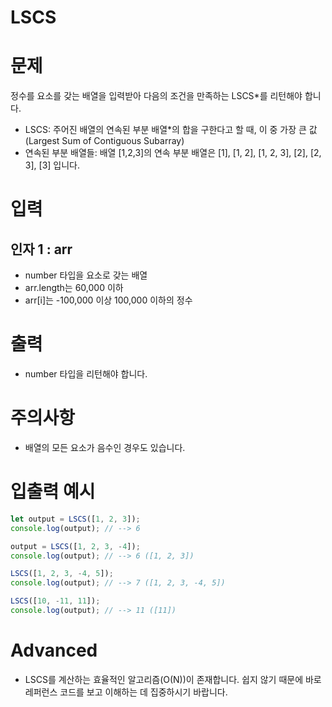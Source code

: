 LSCS
===

# 문제
정수를 요소를 갖는 배열을 입력받아 다음의 조건을 만족하는 LSCS*를 리턴해야 합니다.
* LSCS: 주어진 배열의 연속된 부분 배열*의 합을 구한다고 할 때, 이 중 가장 큰 값(Largest Sum of Contiguous Subarray)
* 연속된 부분 배열들: 배열 [1,2,3]의 연속 부분 배열은 [1], [1, 2], [1, 2, 3], [2], [2, 3], [3] 입니다.

# 입력
## 인자 1 : arr
* number 타입을 요소로 갖는 배열
* arr.length는 60,000 이하
* arr[i]는 -100,000 이상 100,000 이하의 정수

# 출력
* number 타입을 리턴해야 합니다.

# 주의사항
* 배열의 모든 요소가 음수인 경우도 있습니다.

# 입출력 예시
```js
let output = LSCS([1, 2, 3]);
console.log(output); // --> 6

output = LSCS([1, 2, 3, -4]);
console.log(output); // --> 6 ([1, 2, 3])

LSCS([1, 2, 3, -4, 5]);
console.log(output); // --> 7 ([1, 2, 3, -4, 5])

LSCS([10, -11, 11]);
console.log(output); // --> 11 ([11])
```

# Advanced
* LSCS를 계산하는 효율적인 알고리즘(O(N))이 존재합니다. 쉽지 않기 때문에 바로 레퍼런스 코드를 보고 이해하는 데 집중하시기 바랍니다.